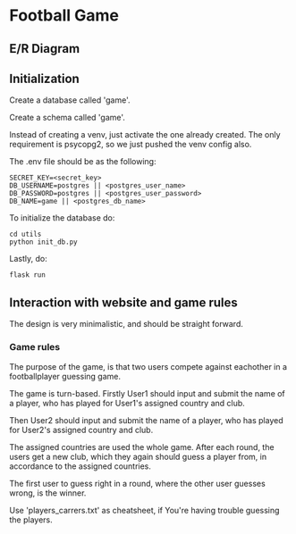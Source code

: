 # Football Game

## E/R Diagram


## Initialization
Create a database called 'game'.

Create a schema called 'game'.

Instead of creating a venv, just activate the one already created. The only requirement is psycopg2, so we just pushed the venv config also.

The .env file should be as the following:

    SECRET_KEY=<secret_key>
    DB_USERNAME=postgres || <postgres_user_name>
    DB_PASSWORD=postgres || <postgres_user_password>
    DB_NAME=game || <postgres_db_name>

To initialize the database do:

    cd utils
    python init_db.py

Lastly, do:
    
    flask run


## Interaction with website and game rules
The design is very minimalistic, and should be straight forward. 

### Game rules
The purpose of the game, is that two users compete against eachother in a footballplayer guessing game.

The game is turn-based. Firstly User1 should input and submit the name of a player, who has played for User1's assigned country and club.

Then User2 should input and submit the name of a player, who has played for User2's assigned country and club.

The assigned countries are used the whole game. After each round, the users get a new club, which they again should guess a player from, in accordance to the assigned countries.

The first user to guess right in a round, where the other user guesses wrong, is the winner.

Use 'players_carrers.txt' as cheatsheet, if You're having trouble guessing the players.
